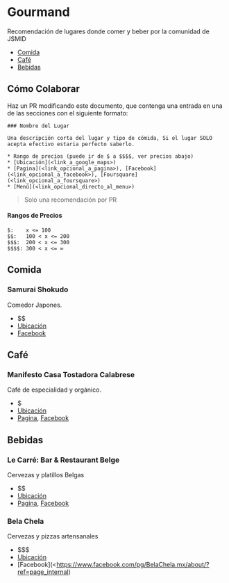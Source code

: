 # Gourmand

Recomendación de lugares donde comer y beber por la comunidad de JSMID

* [Comida](#comida)
* [Café](#café)
* [Bebidas](#bebidas)

## Cómo Colaborar

Haz un PR modificando este documento, que contenga una entrada en una de las secciones con el siguiente formato:

```
### Nombre del Lugar

Una descripción corta del lugar y tipo de cómida, Si el lugar SOLO acepta efectivo estaria perfecto saberlo.

* Rango de precios (puede ir de $ a $$$$, ver precios abajo)
* [Ubicación](<link_a_google_maps>)
* [Pagina](<link_opcional_a_pagina>), [Facebook](<link_opcional_a_facebook>), [Foursquare](<link_opcional_a_foursquare>)
* [Menú](<link_opcional_directo_al_menu>)
```

> Solo una recomendación por PR

#### Rangos de Precios

```
$:    x <= 100
$$:   100 < x <= 200
$$$:  200 < x <= 300
$$$$: 300 < x <= ∞
```

## Comida

### Samurai Shokudo

Comedor Japones.

* $$
* [Ubicación](https://goo.gl/maps/Qw8Tinto8gT2)
* [Facebook](https://www.facebook.com/tamashokudo/)

## Café

### Manifesto Casa Tostadora Calabrese

Café de especialidad y orgánico.

* $
* [Ubicación](https://goo.gl/maps/tC4yHktKqjB2)
* [Pagina](http://manifesto.mx/), [Facebook](https://www.facebook.com/manifestoMID/)

## Bebidas

### Le Carré: Bar & Restaurant Belge

Cervezas y platillos Belgas

* $$
* [Ubicación](https://goo.gl/maps/v2Syvqb7Nq72)
* [Pagina](http://www.barlecarre.com/en/home/), [Facebook](https://www.facebook.com/lecarremid/?ref=aymt_homepage_panel)

### Bela Chela

Cervezas y pizzas artensanales

* $$$
* [Ubicación](<https://goo.gl/maps/b39vGqcYyYm>)
* [Facebook](<https://www.facebook.com/pg/BelaChela.mx/about/?ref=page_internal)